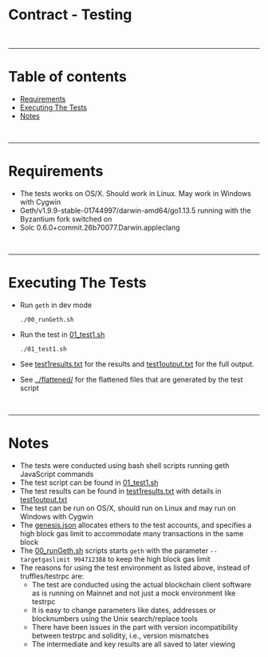 # Contract - Testing

<br />

<hr />

# Table of contents

* [Requirements](#requirements)
* [Executing The Tests](#executing-the-tests)
* [Notes](#notes)

<br />

<hr />

# Requirements

* The tests works on OS/X. Should work in Linux. May work in Windows with Cygwin
* Geth/v1.9.9-stable-01744997/darwin-amd64/go1.13.5 running with the Byzantium fork switched on
* Solc 0.6.0+commit.26b70077.Darwin.appleclang

<br />

<hr />

# Executing The Tests

* Run `geth` in dev mode

      ./00_runGeth.sh

* Run the test in [01_test1.sh](01_test1.sh)

      ./01_test1.sh

* See [test1results.txt](test1results.txt) for the results and [test1output.txt](test1output.txt) for the full output.
* See [../flattened/](../flattened) for the flattened files that are generated by the test script

<br />

<hr />

# Notes

* The tests were conducted using bash shell scripts running geth JavaScript commands
* The test script can be found in [01_test1.sh](01_test1.sh)
* The test results can be found in [test1results.txt](test1results.txt) with details in [test1output.txt](test1output.txt)
* The test can be run on OS/X, should run on Linux and may run on Windows with Cygwin
* The [genesis.json](genesis.json) allocates ethers to the test accounts, and specifies a high block gas limit to accommodate many transactions in the same block
* The [00_runGeth.sh](00_runGeth.sh) scripts starts `geth` with the parameter `--targetgaslimit 994712388` to keep the high block gas limit
* The reasons for using the test environment as listed above, instead of truffles/testrpc are:
  * The test are conducted using the actual blockchain client software as is running on Mainnet and not just a mock environment like testrpc
  * It is easy to change parameters like dates, addresses or blocknumbers using the Unix search/replace tools
  * There have been issues in the part with version incompatibility between testrpc and solidity, i.e., version mismatches
  * The intermediate and key results are all saved to later viewing
